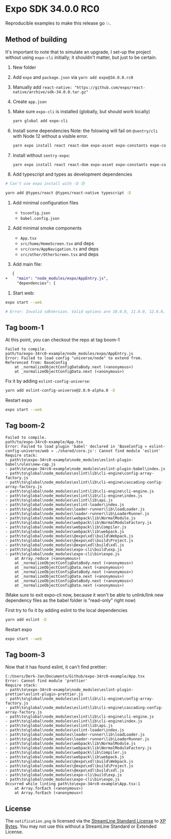 # Expo SDK 34.0.0 RC0

Reproducible examples to make this release go 💥.

## Method of building

It's important to note that to simulate an upgrade, I set-up the project without using `expo-cli` initially; it shouldn't matter, but just to be certain.

1. New folder
1. Add `expo` and `package.json` via `yarn add expo@34.0.0.rc0`
1. Manually add `react-native: "https://github.com/expo/react-native/archive/sdk-34.0.0.tar.gz"`
1. Create `app.json`
1. Make sure `expo-cli` is installed (globally, but should work locally)

    ```bash
    yarn global add expo-cli
    ```

1. Install some dependencies
Note: the folowing will fail on `@sentry/cli` with Node 12 without a visible error.

    ```bash
    yarn expo install react react-dom expo-asset expo-constants expo-core expo-location expo-permissions expo-secure-store @expo/vector-icons react-native-screens react-native-paper react-native-device-info sentry-expo
    ```

1. Install without `sentry-expo`:

    ```bash
    yarn expo install react react-dom expo-asset expo-constants expo-core expo-location expo-permissions expo-secure-store @expo/vector-icons react-native-screens react-native-paper react-native-device-info
    ```

1. Add typescript and types as development dependencies

```bash
# Can't use expo install with -D 😓

yarn add @types/react @types/react-native typescript -D
```

1. Add minimal configuration files
   - `tsconfig.json`
   - `babel.config.json`

1. Add minimal smoke components
   - `App.tsx`
   - `src/home/HomeScreen.tsx` and deps
   - `src/core/AppNavigation.ts` and deps
   - `src/other/OtherScreen.tsx` and deps

1. Add main file:

```diff
   {
+    "main": "node_modules/expo/AppEntry.js",
     "dependencies": {
```

1. Start web:

```bash
expo start --web

# Error: Invalid sdkVersion. Valid options are 10.0.0, 11.0.0, 12.0.0, 13.0.0, 14.0.0, 15.0.0, 16.0.0, 17.0.0, 18.0.0, 19.0.0, 20.0.0, 21.0.0, 22.0.0, 23.0.0, 24.0.0, 25.0.0, 26.0.0, 27.0.0, 28.0.0, 29.0.0, 30.0.0, 31.0.0, 32.0.0, 33.0.0, 7.0.0, 8.0.0, 9.0.0
```

## Tag boom-1

At this point, you can checkout the repo at tag boom-1

```text
Failed to compile.
path/to/expo-34rc0-example/node_modules/expo/AppEntry.js
Error: Failed to load config "universe/node" to extend from.
Referenced from: BaseConfig
    at _normalizeObjectConfigDataBody.next (<anonymous>)
    at _normalizeObjectConfigData.next (<anonymous>)
```

Fix it by adding `eslint-config-universe`:

```bash
yarn add eslint-config-universe@2.0.0-alpha.0 -D
```

Restart expo
```bash
expo start --web
```

## Tag boom-2

```text
Failed to compile.
path/to/expo-34rc0-example/App.tsx
Error: Failed to load plugin 'babel' declared in 'BaseConfig » eslint-config-universe/web » ./shared/core.js': Cannot find module 'eslint'
Require stack:
- path\to\expo-34rc0-example\node_modules\eslint-plugin-babel\rules\new-cap.js
- path\to\expo-34rc0-example\node_modules\eslint-plugin-babel\index.js
- path\to\global\node_modules\eslint\lib\cli-engine\config-array-factory.js
- path\to\global\node_modules\eslint\lib\cli-engine\cascading-config-array-factory.js
- path\to\global\node_modules\eslint\lib\cli-engine\cli-engine.js
- path\to\global\node_modules\eslint\lib\cli-engine\index.js
- path\to\global\node_modules\eslint\lib\api.js
- path\to\global\node_modules\eslint-loader\index.js
- path\to\global\node_modules\loader-runner\lib\loadLoader.js
- path\to\global\node_modules\loader-runner\lib\LoaderRunner.js
- path\to\global\node_modules\webpack\lib\NormalModule.js
- path\to\global\node_modules\webpack\lib\NormalModuleFactory.js
- path\to\global\node_modules\webpack\lib\Compiler.js
- path\to\global\node_modules\webpack\lib\webpack.js
- path\to\global\node_modules\@expo\xdl\build\Webpack.js
- path\to\global\node_modules\@expo\xdl\build\Project.js
- path\to\global\node_modules\@expo\xdl\build\xdl.js
- path\to\global\node_modules\expo-cli\build\exp.js
- path\to\global\node_modules\expo-cli\bin\expo.js
    at Array.reduce (<anonymous>)
    at _normalizeObjectConfigDataBody.next (<anonymous>)
    at _normalizeObjectConfigData.next (<anonymous>)
    at _normalizeObjectConfigDataBody.next (<anonymous>)
    at _normalizeObjectConfigData.next (<anonymous>)
    at _normalizeObjectConfigDataBody.next (<anonymous>)
    at _normalizeObjectConfigData.next (<anonymous>)
```

(Make sure to exit expo-cli now, because it won't be able to unlink/link new dependency files as the babel folder is "read-only" right now)

First try to fix it by adding eslint to the local dependencies

```bash
yarn add eslint -D
```

Restart expo
```bash
expo start --web
```

## Tag boom-3

Now that it has found eslint, it can't find prettier:

```text
C:/Users/Derk-Jan/Documents/Github/expo-34rc0-example/App.tsx
Error: Cannot find module 'prettier'
Require stack:
- path\to\expo-34rc0-example\node_modules\eslint-plugin-prettier\eslint-plugin-prettier.js
- path\to\global\node_modules\eslint\lib\cli-engine\config-array-factory.js
- path\to\global\node_modules\eslint\lib\cli-engine\cascading-config-array-factory.js
- path\to\global\node_modules\eslint\lib\cli-engine\cli-engine.js
- path\to\global\node_modules\eslint\lib\cli-engine\index.js
- path\to\global\node_modules\eslint\lib\api.js
- path\to\global\node_modules\eslint-loader\index.js
- path\to\global\node_modules\loader-runner\lib\loadLoader.js
- path\to\global\node_modules\loader-runner\lib\LoaderRunner.js
- path\to\global\node_modules\webpack\lib\NormalModule.js
- path\to\global\node_modules\webpack\lib\NormalModuleFactory.js
- path\to\global\node_modules\webpack\lib\Compiler.js
- path\to\global\node_modules\webpack\lib\webpack.js
- path\to\global\node_modules\@expo\xdl\build\Webpack.js
- path\to\global\node_modules\@expo\xdl\build\Project.js
- path\to\global\node_modules\@expo\xdl\build\xdl.js
- path\to\global\node_modules\expo-cli\build\exp.js
- path\to\global\node_modules\expo-cli\bin\expo.js
Occurred while linting path\to\expo-34rc0-example\App.tsx:1
    at Array.forEach (<anonymous>)
    at Array.forEach (<anonymous>)
```



## License

The `notification.png` is licensed via the [StreamLine Standard License](https://streamlineicons.com/ux/standard-license.html) to [XP Bytes](https://xpbytes.com). You may not use this without a StreamLine Standard or Extended License.
